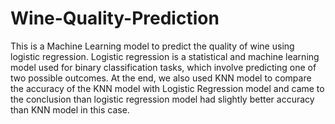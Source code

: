 # Wine-Quality-Prediction
This is a Machine Learning model to predict the quality of wine using logistic regression. Logistic regression is a statistical and machine learning model used for binary classification tasks, which involve predicting one of two possible outcomes. At the end, we also used KNN model to compare the accuracy of the KNN model with Logistic Regression model and came to the conclusion than logistic regression model had slightly better accuracy than KNN model in this case.
